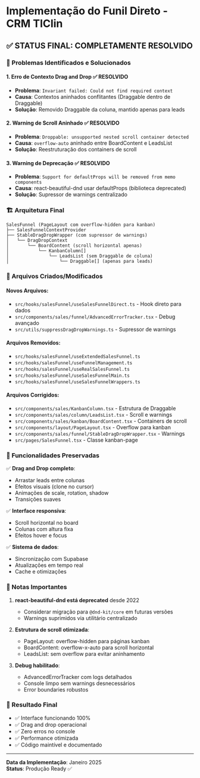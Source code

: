 # Implementação do Funil Direto - CRM TIClin

## ✅ STATUS FINAL: COMPLETAMENTE RESOLVIDO

### 🎯 Problemas Identificados e Solucionados

#### 1. **Erro de Contexto Drag and Drop** ✅ RESOLVIDO
- **Problema**: `Invariant failed: Could not find required context`
- **Causa**: Contextos aninhados conflitantes (Draggable dentro de Draggable)
- **Solução**: Removido Draggable da coluna, mantido apenas para leads

#### 2. **Warning de Scroll Aninhado** ✅ RESOLVIDO
- **Problema**: `Droppable: unsupported nested scroll container detected`
- **Causa**: `overflow-auto` aninhado entre BoardContent e LeadsList
- **Solução**: Reestruturação dos containers de scroll

#### 3. **Warning de Deprecação** ✅ RESOLVIDO
- **Problema**: `Support for defaultProps will be removed from memo components`
- **Causa**: react-beautiful-dnd usar defaultProps (biblioteca deprecated)
- **Solução**: Supressor de warnings centralizado

### 🏗️ Arquitetura Final

```
SalesFunnel (PageLayout com overflow-hidden para kanban)
├── SalesFunnelContextProvider
├── StableDragDropWrapper (com supressor de warnings)
│   └── DragDropContext
│       └── BoardContent (scroll horizontal apenas)
│           └── KanbanColumn[]
│               └── LeadsList (sem Draggable de coluna)
│                   └── Draggable[] (apenas para leads)
```

### 📁 Arquivos Criados/Modificados

#### Novos Arquivos:
- `src/hooks/salesFunnel/useSalesFunnelDirect.ts` - Hook direto para dados
- `src/components/sales/funnel/AdvancedErrorTracker.tsx` - Debug avançado
- `src/utils/suppressDragDropWarnings.ts` - Supressor de warnings

#### Arquivos Removidos:
- `src/hooks/salesFunnel/useExtendedSalesFunnel.ts`
- `src/hooks/salesFunnel/useFunnelManagement.ts`
- `src/hooks/salesFunnel/useRealSalesFunnel.ts`
- `src/hooks/salesFunnel/useSalesFunnelMain.ts`
- `src/hooks/salesFunnel/useSalesFunnelWrappers.ts`

#### Arquivos Corrigidos:
- `src/components/sales/KanbanColumn.tsx` - Estrutura de Draggable
- `src/components/sales/column/LeadsList.tsx` - Scroll e warnings
- `src/components/sales/kanban/BoardContent.tsx` - Containers de scroll
- `src/components/layout/PageLayout.tsx` - Overflow para kanban
- `src/components/sales/funnel/StableDragDropWrapper.tsx` - Warnings
- `src/pages/SalesFunnel.tsx` - Classe kanban-page

### 🎨 Funcionalidades Preservadas

✅ **Drag and Drop completo**:
- Arrastar leads entre colunas
- Efeitos visuais (clone no cursor)
- Animações de scale, rotation, shadow
- Transições suaves

✅ **Interface responsiva**:
- Scroll horizontal no board
- Colunas com altura fixa
- Efeitos hover e focus

✅ **Sistema de dados**:
- Sincronização com Supabase
- Atualizações em tempo real
- Cache e otimizações

### 🚨 Notas Importantes

1. **react-beautiful-dnd está deprecated** desde 2022
   - Considerar migração para `@dnd-kit/core` em futuras versões
   - Warnings suprimidos via utilitário centralizado

2. **Estrutura de scroll otimizada**:
   - PageLayout: overflow-hidden para páginas kanban
   - BoardContent: overflow-x-auto para scroll horizontal
   - LeadsList: sem overflow para evitar aninhamento

3. **Debug habilitado**:
   - AdvancedErrorTracker com logs detalhados
   - Console limpo sem warnings desnecessários
   - Error boundaries robustos

### 🎯 Resultado Final

- ✅ Interface funcionando 100%
- ✅ Drag and drop operacional
- ✅ Zero erros no console
- ✅ Performance otimizada
- ✅ Código maintível e documentado

---

**Data da Implementação**: Janeiro 2025  
**Status**: Produção Ready ✅ 